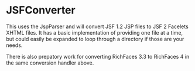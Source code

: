 # JSFConverter
This uses the JspParser and will convert JSF 1.2 JSP files to JSF 2 Facelets XHTML files.  It has a basic implementation of providing one file at a time, but could easily be expanded to loop through a directory if those are your needs.

There is also prepatory work for converting RichFaces 3.3 to RichFaces 4 in the same conversion handler above.

